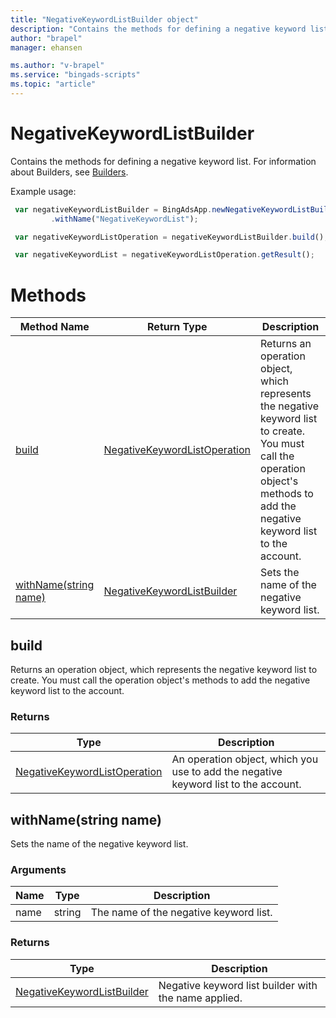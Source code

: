 ```yaml
---
title: "NegativeKeywordListBuilder object"
description: "Contains the methods for defining a negative keyword list."
author: "brapel"
manager: ehansen

ms.author: "v-brapel"
ms.service: "bingads-scripts"
ms.topic: "article"
---
```


# NegativeKeywordListBuilder

Contains the methods for defining a negative keyword list. For information about Builders, see [Builders](../concepts/builders).

Example usage:
```javascript
 var negativeKeywordListBuilder = BingAdsApp.newNegativeKeywordListBuilder()
         .withName("NegativeKeywordList");

 var negativeKeywordListOperation = negativeKeywordListBuilder.build();

 var negativeKeywordList = negativeKeywordListOperation.getResult();
```


# Methods
|Method Name|Return Type|Description|
|-|-|-
[build](#build)|[NegativeKeywordListOperation](./NegativeKeywordListOperation.md)|Returns an operation object, which represents the negative keyword list to create. You must call the operation object's methods to add the negative keyword list to the account.
[withName(string name)](#withname~string-name~)|[NegativeKeywordListBuilder](./NegativeKeywordListBuilder.md)|Sets the name of the negative keyword list.

## <a name="build"></a>build
Returns an operation object, which represents the negative keyword list to create. You must call the operation object's methods to add the negative keyword list to the account.

### Returns
|Type|Description|
|-|-
[NegativeKeywordListOperation](./NegativeKeywordListOperation.md)|An operation object, which you use to add the negative keyword list to the account.

## <a name="withname~string-name~"></a>withName(string name)
Sets the name of the negative keyword list.

### Arguments
|Name|Type|Description|
|-|-|-
name|string|The name of the negative keyword list.

### Returns
|Type|Description|
|-|-
[NegativeKeywordListBuilder](./NegativeKeywordListBuilder.md)|Negative keyword list builder with the name applied.

